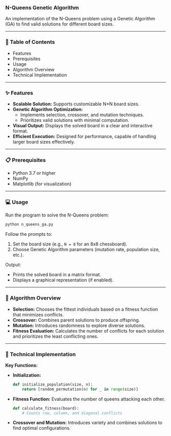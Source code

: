 ### **N-Queens Genetic Algorithm**
An implementation of the N-Queens problem using a Genetic Algorithm (GA) to find valid solutions for different board sizes.

---

### 📝 Table of Contents
- Features
- Prerequisites
- Usage
- Algorithm Overview
- Technical Implementation

---

### ✨ Features
- **Scalable Solution:** Supports customizable N×N board sizes.
- **Genetic Algorithm Optimization:**
  - Implements selection, crossover, and mutation techniques.
  - Prioritizes valid solutions with minimal computation.
- **Visual Output:** Displays the solved board in a clear and interactive format.
- **Efficient Execution:** Designed for performance, capable of handling larger board sizes effectively.

---

### 📋 Prerequisites
- Python 3.7 or higher
- NumPy
- Matplotlib (for visualization)

---

### 💻 Usage
Run the program to solve the N-Queens problem:
```bash
python n_queens_ga.py
```

Follow the prompts to:
1. Set the board size (e.g., `N = 8` for an 8x8 chessboard).
2. Choose Genetic Algorithm parameters (mutation rate, population size, etc.).

Output:
- Prints the solved board in a matrix format.
- Displays a graphical representation (if enabled).

---

### 🔧 Algorithm Overview
- **Selection:** Chooses the fittest individuals based on a fitness function that minimizes conflicts.
- **Crossover:** Combines parent solutions to produce offspring.
- **Mutation:** Introduces randomness to explore diverse solutions.
- **Fitness Evaluation:** Calculates the number of conflicts for each solution and prioritizes the least conflicting ones.

---

### 🔬 Technical Implementation
**Key Functions:**
- **Initialization:**
  ```python
  def initialize_population(size, n):
      return [random_permutation(n) for _ in range(size)]
  ```
- **Fitness Function:**
  Evaluates the number of queens attacking each other.
  ```python
  def calculate_fitness(board):
      # Counts row, column, and diagonal conflicts
  ```
- **Crossover and Mutation:**
  Introduces variety and combines solutions to find optimal configurations.
